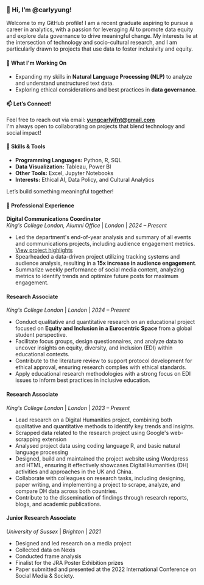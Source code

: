 ### 👋 Hi, I’m @carlyyung!  
Welcome to my GitHub profile! I am a recent graduate aspiring to pursue a career in analytics, with a passion for leveraging AI to promote data equity and explore data governance to drive meaningful change. My interests lie at the intersection of technology and socio-cultural research, and I am particularly drawn to projects that use data to foster inclusivity and equity.

#### 🌱 What I'm Working On  
- Expanding my skills in **Natural Language Processing (NLP)** to analyze and understand unstructured text data.  
- Exploring ethical considerations and best practices in **data governance**.  

#### 📫 Let’s Connect!  
Feel free to reach out via email: **yungcarlyifnt@gmail.com**  
I'm always open to collaborating on projects that blend technology and social impact!  

#### 🚀 Skills & Tools  
- **Programming Languages:** Python, R, SQL  
- **Data Visualization:** Tableau, Power BI  
- **Other Tools:** Excel, Jupyter Notebooks  
- **Interests:** Ethical AI, Data Policy, and Cultural Analytics  

Let’s build something meaningful together!
#### 💼 Professional Experience  
**Digital Communications Coordinator**  
*King's College London, Alumni Office* | *London* | *2024 – Present*  
- Led the department's end-of-year analysis and summary of all events and communications projects, including audience engagement metrics. [View project highlights](https://www.instagram.com/p/DECSoGAM2Ib/?utm_source=ig_web_copy_link)
- Spearheaded a data-driven project utilizing tracking systems and audience analysis, resulting in a **15x increase in audience engagement**.  
- Summarize weekly performance of social media content, analyzing metrics to identify trends and optimize future posts for maximum engagement.

#### **Research Associate**  
*King's College London* | *London* | *2024 – Present*  
- Conduct qualitative and quantitative research on an educational project focused on **Equity and Inclusion in a Eurocentric Space** from a global student perspective.  
- Facilitate focus groups, design questionnaires, and analyze data to uncover insights on equity, diversity, and inclusion (EDI) within educational contexts.  
- Contribute to the literature review to support protocol development for ethical approval, ensuring research complies with ethical standards.  
- Apply educational research methodologies with a strong focus on EDI issues to inform best practices in inclusive education.
   
#### **Research Associate**  
*King's College London* | *London* | *2023 – Present*  
- Lead research on a Digital Humanities project, combining both qualitative and quantitative methods to identify key trends and insights.  
- Scrapped data related to the research project using Google's web-scrapping extension
- Analysed project data using coding language R, and basic natural language processing 
- Designed, build and maintained the project website using Wordpress and HTML, ensuring it effectively showcases Digital Humanities (DH) activities and approaches in the UK and China.  
- Collaborate with colleagues on research tasks, including designing, paper writing, and implementing a project to scrape, analyze, and compare DH data across both countries.  
- Contribute to the dissemination of findings through research reports, blogs, and academic publications.  

#### **Junior Research Associate**  
*University of Sussex* | *Brighton* | *2021*  
- Designed and led research on a media project
- Collected data on Nexis
- Conducted frame analysis
- Finalist for the JRA Poster Exhibition prizes
- Paper submitted and presented at the 2022 International Conference on Social Media & Society.
  
<!---
carlyyung/carlyyung is a ✨ special ✨ repository because its `README.md` (this file) appears on your GitHub profile.
You can click the Preview link to take a look at your changes.
--->
